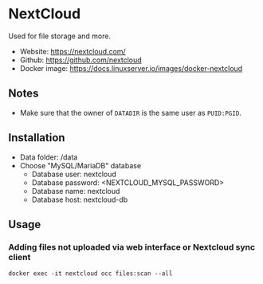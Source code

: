 # NextCloud

Used for file storage and more.

- Website: https://nextcloud.com/
- Github: https://github.com/nextcloud
- Docker image: https://docs.linuxserver.io/images/docker-nextcloud

## Notes

- Make sure that the owner of `DATADIR` is the same user as `PUID:PGID`.

## Installation

- Data folder: /data
- Choose "MySQL/MariaDB" database
  - Database user: nextcloud
  - Database password: <NEXTCLOUD_MYSQL_PASSWORD>
  - Database name: nextcloud
  - Database host: nextcloud-db

## Usage

### Adding files not uploaded via web interface or Nextcloud sync client

`docker exec -it nextcloud occ files:scan --all`